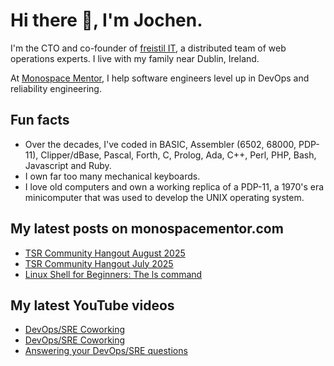 # Hi there 👋, I'm Jochen.

I'm the CTO and co-founder of [freistil IT](https://www.freistil.it), a distributed team of web operations experts. I live with my family near Dublin, Ireland.

At [Monospace Mentor](https://monospacementor.com), I help software engineers level up in DevOps and reliability engineering.

## Fun facts

- Over the decades, I've coded in BASIC, Assembler (6502, 68000, PDP-11), Clipper/dBase, Pascal, Forth, C, Prolog, Ada, C++, Perl, PHP, Bash, Javascript and Ruby.
- I own far too many mechanical keyboards.
- I love old computers and own a working replica of a PDP-11, a 1970's era minicomputer that was used to develop the UNIX operating system.

## My latest posts on monospacementor.com

<!-- MONOSPACE:START -->
- [TSR Community Hangout August 2025](https://monospacementor.com/2025/07/hangout-august-2025/)
- [TSR Community Hangout July 2025](https://monospacementor.com/2025/07/hangout-july-2025/)
- [Linux Shell for Beginners: The ls command](https://monospacementor.com/2025/05/linux-shell-for-beginners-the-ls-command/)
<!-- MONOSPACE:END -->

## My latest YouTube videos

<!-- YOUTUBE:START -->
- [DevOps/SRE Coworking](https://www.youtube.com/watch?v=EHfzR69qYLE)
- [DevOps/SRE Coworking](https://www.youtube.com/watch?v=UzBnKujOJXs)
- [Answering your DevOps/SRE questions](https://www.youtube.com/watch?v=XukgJnj16OA)
<!-- YOUTUBE:END -->
